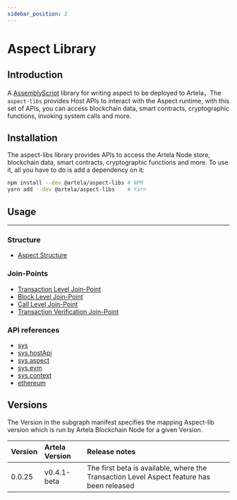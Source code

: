 ```yaml
---
sidebar_position: 2
---
```


# Aspect Library

## Introduction

A [AssemblyScript](https://assemblyscript.bootcss.com/) library for writing aspect to be deployed to
Artela，The `aspect-libs` provides Host APIs to interact with the Aspect
runtime, with this set of APIs, you can access blockchain data, smart
contracts, cryptographic functions, invoking system calls and more.


## Installation

The aspect-libs library provides APIs to access the Artela Node store, blockchain data, smart contracts, cryptographic
functions and more. To use it, all you have to do is add a dependency on it:
```sh
npm install --dev @artela/aspect-libs # NPM
yarn add --dev @artela/aspect-libs    # Yarn
```

## Usage
---

### Structure

* [Aspect Structure](/develop/reference/aspect-lib/aspect-structure)

### Join-Points
* [Transaction Level Join-Point](/develop/reference/aspect-lib/tx-level-aspect/overview)
* [Block Level Join-Point](/develop/reference/aspect-lib/block-level-aspect/overview)
* [Call Level Join-Point](/develop/reference/aspect-lib/operation-aspect)
* [Transaction Verification Join-Point](/develop/reference/aspect-lib/verify-aspect)

### API references
* [sys](/develop/reference/aspect-lib/components/sys)
* [sys.hostApi](/develop/reference/aspect-lib/components/sys-hostapi)
* [sys.aspect](/develop/reference/aspect-lib/components/sys-aspect)
* [sys.evm](/develop/reference/aspect-lib/components/call)
* [sys.context](/develop/reference/aspect-lib/components/context)
* [ethereum](/develop/reference/aspect-lib/components/ethereum)

## Versions

The Version in the subgraph manifest specifies the mapping Aspect-lib version which is run by Artela Blockchain Node for a given
Version.

| Version | Artela Version | 	Release notes                                                                            |
|:--------|:---------------|:------------------------------------------------------------------------------------------|
| 0.0.25  | v0.4.1-beta    | The first beta is available, where the Transaction Level Aspect feature has been released |


